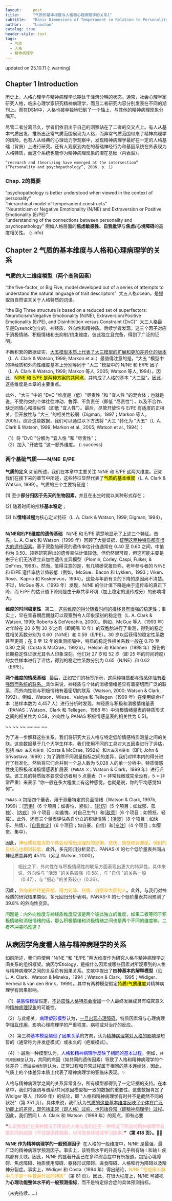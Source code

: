 ```yaml
---
layout:     post
title:      "气质的基本维度与人格和心理病理学的关系1"
subtitle:   "Basic Dimensions of Temperament in Relation to Personality and Psychopathology 1"
author:     "Luoshan"
catalog: true
header-style: text
tags:
  - 气质
  - 人格
  - 精神病理学
---
```

updated on 25.10.11
{:.warning}

## Chapter 1 Introduction

历史上，人格心理学与精神病理学长期处于泾渭分明的状态。通常，社会心理学家研究人格，临床心理学家研究精神病理学，而且二者研究内容分别发表在不同的期刊上。而在DSM中，人格也被单独地归到了一个轴上，与其他的精神病理现象分隔开。

尽管二者分离已久，学者们依旧出于自己的洞察站在了二者的交叉点上。有人从基本气质出发，推断出正常气质范围展现为人格，而异常气质范围带来了精神病理学的风险。也有人从经典的心理动力学观察中，发现精神病理学最好在一定的人格基础（背景）上进行研究。还有人观察到内在的基础神经行为和基因系统在外表现为人格特质，而这个系统也能作为精神病理现象的潜在基础（内表型）。

```
“research and theorizing have emerged at the intersection” (“Personality and psychopathology”, 2006, p. 1)
```

### Chap. 2的概要

“psychopathology is better understood when viewed in the context of personality”  
“hierarchical model of temperament constructs”  
“Neuroticism or Negative Emotionality (N/NE) and Extraversion or Positive Emotionality (E/PE)”  
“understanding of the connections between personality and psychopathology” 例如人格层面的**焦虑敏感性、自我批评**与**焦虑/心境障碍**的高度相关性。
{:.info}

## Chapter 2 气质的基本维度与人格和心理病理学的关系
### 气质的大二维度模型（两个高阶因素）

“the five-factor, or Big Five, model developed out of a series of attempts to understand the natural language of trait descriptors”  大五人格ocean，是提取自自然语言关于人格特质的词语。

“the Big Three structure is based on a reduced set of superfactors: Neuroticism/Negative Emotionality (N/NE), Extraversion/Positive Emotionality (E/PE), and Disinhibition versus Constraint (DvC)”  大三人格最早是Eysenck创立的，神经质、外向性和精神质。后续学者发现，这三个因子对应于消极情绪、积极情绪和去抑制/约束维度，彼此独立且完备，得到了广泛的证明。

不断积累的数据证实，<u>大五模型本质上代表了大三模型的扩展和更加差异化的版本</u>（L. A. Clark & Watson, 1999; Markon et al.）最值得注意的是，"大五 "模型中的神经质和外向性维度基本上分别等同于 "大三 "模型中的 N/NE 和 E/PE 因子（L. A. Clark & Watson, 1999; Markon 等人, 2005; Watson 等人, 1994）。因此，<mark>N/NE 和 E/PE 是两种方案的共同点</mark>，并构成了人格的基本 "大二型"。因此，这些维度是本章的主要重点。

此外，"大三 "中的 "DvC "维度是（低）"尽责性 "和 "宜人性 "的混合体；也就是说，不受约束的个体往往冲动、鲁莽、不负责任（即低 "尽责性"），以及不合作、缺乏同情心和操纵性（即低 "宜人性"）。最后，尽管开放性与 E/PE 有适度的正相关，但开放性与 "大三 "的相关性较弱（Digman，1997；Markon 等人，2005）。综合这些数据，我们可以通过以下方法将 "大三 "转化为 "大五"（L. A. Clark & Watson, 1999; Markon et al., 2005; Watson et al., 1994）：

（1）将 "DvC "分解为 "宜人性 "和 "尽责性"；  
（2）加入 "开放性 "这一额外维度。
{:.success}

### 两个基础气质——N/NE  E/PE

**气质的定义** 如前所述，我们在本章中主要关注 N/NE 和 E/PE 这两大维度。正如我们在接下来的章节中所述，这些特征显然代表了<mark>气质的基本维度</mark>（L. A. Clark & Watson, 1999）。气质的三个主要特征是：

(1) 至少**部分归因于先天的生物因素**，并且在出生时就以某种形式存在；

(2) 随着时间的推移**基本稳定**；

(3) 以**情绪过程**为核心定义特征（L. A. Clark & Watson, 1999; Digman, 1994）。  

**N/NE和E/PE维度的遗传基础**  
N/NE 和 E/PE 清楚地显示了上述三个特征。首先，L. A. Clark 和 Watson（1999 年）回顾了大量证据，<u>证明这两种特质都有很大的遗传因素</u>。基于双胞胎研究的遗传率估计值通常在 0.40 至 0.60 之间，中值约为 0.50。领养研究得出的遗传率估计值较低，但仍然很可观，但这可能主要是由于它们无法建立非加性遗传变异模型（Plomin, Corley, Caspi, Fulker, & DeFries, 1998）。然而，值得注意的是，有几项研究报告称，老年参与者的 N/NE 和 E/PE 遗传率估计值较低（例如，McGue、Bacon 和 Lykken，1993；Viken、Rose、Kaprio 和 Koskenvuo，1994）。这些与年龄有关的下降的原因尚不清楚。不过，McGue 等人（1993 年）发现，N/NE 的估计值下降是由于遗传率的真正下降，而 E/PE 的估计值下降则是由于非共享环境（加上稳定的遗传成分）的影响增大。

**维度的时间稳定性**  
第二，<u>这些维度的得分随着时间的推移具有很强的稳定性</u>；事实上，早在青春期后期就可以观察到令人印象深刻的稳定性（L. A. Clark & Watson, 1999; Roberts & DelVecchio, 2000）。例如，McGue 等人（1993 年）对年龄在 20 岁到 30 岁之间（即间隔 10 年）的双胞胎进行了重测，得到的稳定性相关系数分别为 0.60（N/NE）和 0.59（E/PE）。30 岁以后获得的稳定性系数甚至更高；在 6 至 12 年的重测间隔中，特质的稳定性相关系数一般在 0.70 至 0.80 之间（Costa & McCrae，1992b）。Helson 和 Klohnen（1998 年）报告的长期稳定性证据尤其令人印象深刻。他们对 27 岁和 52 岁（即 25 年的时间跨度）的女性样本进行了评估，得到的稳定性系数分别为 0.65（N/NE）和 0.62（E/PE）。

**两个维度的情感基础**  
最后，正如它们的标签所示，<u>这两种特质都与情感体验有着强烈而系统的联系。</u>具体来说，神经质与个体的消极情绪差异有着密切而广泛的联系，而外向性则与积极情绪有着密切的联系（Watson, 2000; Watson & Clark, 1992）。例如，Watson、Wiese、Vaidya 和 Tellegen（1999 年）在使用综合样本（总样本数为 4,457 人）进行分析时发现，神经质与积极和消极情绪量表（PANAS；Watson、Clark 和 Tellegen，1988 年）中消极情绪量表的特质形式之间的相关性为 0.58，外向性与 PANAS 积极情感量表的相关性为 0.51。

~~ ~~ ~~ ~~ ~~ ~~

为了进一步解释这些关系，我们将研究大五人格与特定低阶情感特质测量之间的关联。这些数据基于几个大学生样本。我们使用不同的工具对大五因素进行了评估，包括 `NEO 五因素量表`（Costa & McCrae, 1992a）和`大五因素量表`（BFI; John & Srivastava, 1999）；为了消除不同测量指标之间的差异，我们对样本内的得分进行了标准化，然后将它们合并到一个总人数为 5,028 人的单一分析中。特质情感性使用积极和消极情感表扩展表（`PANAS-X`；Watson & Clark，1999 年）进行评估。该工具的特质版本要求受访者用 5 点量表（1 = 非常轻微或完全没有，5 = 非常严重）来表示 "你一般在多大程度上有这种感觉，也就是说，你的平均感觉如何"。

`PANAS-X` 包括四个量表，用于测量特定的负面情绪（Watson & Clark, 1997b, 1999）：[[恐惧]]()（6 个项目；如害怕、紧张）、[[悲伤]]()（5 个项目；如忧郁、孤独）、[[内疚]]()（6 个项目；如羞愧、对自己生气）和[[敌意]]()（6 个项目；如愤怒、轻蔑）。此外，还有三个量表评估各自分立的积极情感：[[活泼]]()（8 个项目；如快乐、热情）、[[自我肯定]]()（6 个项目；如自豪、自信）和[[专注]]()（4 个项目；如警觉、集中）。

因此，<span style="color:orange">神经质程度高的个体会经常出现强烈的恐惧、悲伤、愤怒和负罪感，他们的自信心也相对较低。</span>此外，多元回归分析显示，PANAS-X 的七个低阶量表共同占神经质变异的 45.1%（另见 Watson, 2000）。

> 相比之下，外向性在与积极情感性的联系方面表现出更大的特异性。具体来说，外向性与 "活泼 "的关系较强（0.58），与 "自信 "的关系一般（0.47），与 "细心 "的关系较小（0.26）。

因此，<span style="color:orange">外向者往往是开朗、精力充沛、热情、自信和大胆的人</span>。此外，与我们对神经质的研究结果类似，多元回归分析表明，PANAS-X 的七个低阶量表共同预测了 39.8% 的外向性变异。

<span style="color:green">问题是：内外向维度与神经质维度应该是两个彼此独立的维度，如果二者等同于积极情绪和消极情绪的话，那么积极情绪和消极情绪之间也是两个不同的维度嘛，二者不冲突吗难道？</span>

## 从病因学角度看人格与精神病理学的关系

如前所述，我们将使用 "N/NE "和 "E/PE "两大维度作为研究人格与精神病理学之间关系的组织框架。病因学Etiology，是指什么因素或哪些因素对所观察到的人格与精神病理学之间的关系负有因果关系。文献中提出了**四种基本的解释模型**（见 L. A. Clark、Watson & Mineka，1994；Watson & Clark，1995；Widiger、Verheul & van den Brink，1999）。其中有两种模型假定<mark>特质/气质维度</mark>对精神病理学有因果影响。

（1）<span style="color:blue">易感性模型</span>假定，<u>不适应性人格特质会增加</u>一个人最终发展成具有临床意义的<u>精神病理现象</u>的可能性。

（2）与此相关，<span style="color:blue">病理塑形模型</span>认为，<u>一旦出现心理障碍</u>，特质因素将与心理病理学<u>相互作用</u>，影响心理病理学的严重程度、病程或对治疗的反应。

（3）第三种<span style="color:blue">基本模型颠倒了因果关系</span>的方向，认为<u>精神病理学对人格的影响</u>是短暂的（通常称为并发症模式）或永久的（疤痕模式）。

（4）✨最后一种模型认为，<span style="color:blue">人格和精神病理学反映了相同的基本过程</span>。例如，`共同原因模型`认为，共同的病因（如共同的遗传因素）导致了人格和精神病理学的个体差异；而`谱系模型`则认为，正常过程和异常过程属于相同的基本连续体，因此，气质上的个体差异本质上代表了精神病理学的亚临床表现。✨

人格与精神病理学之间的关系异常复杂，所有模型都得到了一定证据的支持。在本章中，我们将强调与谱系/共同原因模型相一致的数据的重要性，这些数据肯定了 Widiger 等人（1999 年）的结论，即 "人格和精神病理学有时并不是截然不同的状况"（第 351 页）。具体来说，我们认为<u>气质的这些基本维度反映了个体在广泛功能上的差异，既包括正常（即人格）过程，也包括异常（即精神病理学）过程</u>。因此，我们赞同 L. A. Clark 和 Watson（1999 年）的观点，即有必要

**“<span style="color:pink">认识到我们在某种情况下所说的人格与我们在另一种情况下所说的精神病理学有着共同的起源（不仅是遗传因素，也可能是环境或学习因素）</span>”（第 418 页）。**🐒💡

**N/NE 作为精神病理学的一般预测因子**  在人格的一般维度中，N/NE 是最强、最广泛的精神病理学预测因子。事实上，该特质水平的升高与几乎所有轴 I 和轴 II 疾病都有关联。因此，N/NE 的显著升高已在多种综合症中有所报道，包括心境障碍、焦虑障碍、物质使用障碍、躯体形式障碍、进食障碍、人格和行为障碍以及精神分裂症。事实上，Widiger 和 Costa（1994 年）得出结论，<span style="color:orange">N/NE "在临床人群中几乎是一种普遍升高的特质"</span>（第 81 页）。因此，在很大程度上，N/NE 可被视为**心理功能整体水平的一般预测指标**，而不是特定综合症的具体预测指标。

（未完待续……）
